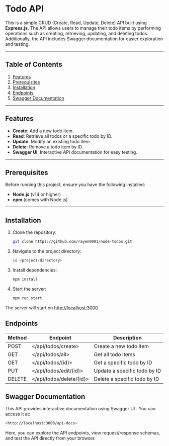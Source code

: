 # Todo API

This is a simple CRUD (Create, Read, Update, Delete) API built using **Express.js**. The API allows users to manage their todo items by performing operations such as creating, retrieving, updating, and deleting todos. Additionally, the API includes Swagger documentation for easier exploration and testing.

---

## Table of Contents

1. [Features](#features)
2. [Prerequisites](#prerequisites)
3. [Installation](#installation)
4. [Endpoints](#endpoints)
5. [Swagger Documentation](#swagger-documentation)


---

## Features

- **Create**: Add a new todo item.
- **Read**: Retrieve all todos or a specific todo by ID.
- **Update**: Modify an existing todo item.
- **Delete**: Remove a todo item by ID.
- **Swagger UI**: Interactive API documentation for easy testing.

---

## Prerequisites

Before running this project, ensure you have the following installed:

- **Node.js** (v14 or higher)
- **npm** (comes with Node.js)

---

## Installation

1. Clone the repository:
   ```bash
   git clone https://github.com/rayen0001/node-todos.git
   ```
2. Navigate to the project directory:
   ```bash
   cd <project-directory>
   ```
3. Install dependencies:
    ```bash
    npm install
    ```
4. Start the server:
    ```bash
    npm run start
    ```
The server will start on <http://localhost:3000>

## Endpoints

|Method|Endpoint|Description|
|---|---|---|
|POST|</api/todos/create>|Create a new todo item
|GET|</api/todos/all>|Get all todo items
|GET|</api/todos/{id}>|Get a specific todo by ID
|PUT|</api/todos/edit/{id}>|Update a specific todo by ID
|DELETE|</api/todos/delete/{id}>|Delete a specific todo by ID

## Swagger Documentation
This API provides interactive documentation using Swagger UI . You can access it at:
```bash
<http://localhost:3000/api-docs>
```
Here, you can explore the API endpoints, view request/response schemas, and test the API directly from your browser.
